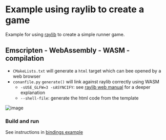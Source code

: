 # Example using raylib to create a game

Example for using [raylib](https://www.raylib.com/) to create a simple runner game.


## Emscripten - WebAssembly - WASM - compilation

- `CMakeLists.txt` will generate a `html` target which can bee opened by a web browser
- `conanfile.py` `generate()` will link against raylib correctly using WASM
    - `-sUSE_GLFW=3 -sASYNCIFY`: see [raylib web manual](https://github.com/raysan5/raylib/wiki/Working-for-Web-(HTML5)#23-using-cmake) for a deeper explanation
    - `--shell-file`: generate the html code from the template

![image](https://github.com/user-attachments/assets/941b5922-edb6-400f-9d38-ba805fc8a3ab)


### Build and run

See instructions in [bindings example](https://github.com/conan-io/examples2/tree/main/examples/cross_build/wasm/bindings)
